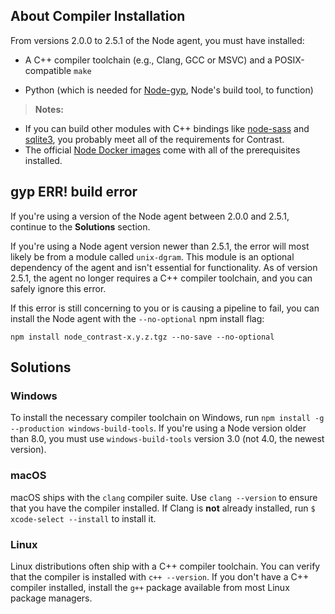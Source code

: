 <!--
title: "Node.js Compiler Installation"
description: "Installing a compiler for Node.js agent < 2.6.0"
tags: "Node.js compiler installation"
-->

## About Compiler Installation

From versions 2.0.0 to 2.5.1 of the Node agent, you must have installed:

* A C++ compiler toolchain (e.g., Clang, GCC or MSVC) and a POSIX-compatible `make`

* Python (which is needed for [Node-gyp](https://github.com/nodejs/node-gyp), Node's build tool, to function)

> **Notes:**
 * If you can build other modules with C++ bindings like [node-sass](https://www.npmjs.com/package/node-sass) and [sqlite3](https://github.com/mapbox/node-sqlite3), you probably meet all of the requirements for Contrast.
 * The official [Node Docker images](https://hub.docker.com/_/node/) come with all of the prerequisites installed.

## gyp ERR! build error

If you're using a version of the Node agent between 2.0.0 and 2.5.1, continue to the **Solutions** section. 

If you're using a Node agent version newer than 2.5.1, the error will most likely be from a module called `unix-dgram`. This module is an optional dependency of the agent and isn't essential for functionality. As of version 2.5.1, the agent no longer requires a C++ compiler toolchain, and you can safely ignore this error.

If this error is still concerning to you or is causing a pipeline to fail, you can install the Node agent with the `--no-optional` npm install flag: 

```
npm install node_contrast-x.y.z.tgz --no-save --no-optional
```

## Solutions

### Windows

To install the necessary compiler toolchain on Windows, run `npm install -g --production windows-build-tools`. If you're using a Node version older than 8.0, you must use `windows-build-tools` version 3.0 (not 4.0, the newest version).

### macOS

macOS ships with the `clang` compiler suite. Use `clang --version` to ensure that you have the compiler installed. If Clang is **not** already installed, run `$ xcode-select --install` to install it.

### Linux

Linux distributions often ship with a C++ compiler toolchain. You can verify that the compiler is installed with `c++ --version`. If you don't have a C++ compiler installed, install the `g++` package available from most Linux package managers.

